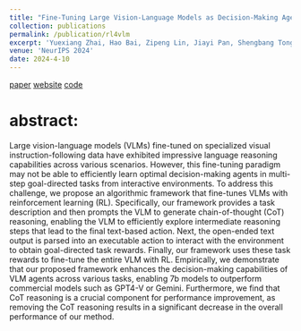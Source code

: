 ```yaml
---
title: "Fine-Tuning Large Vision-Language Models as Decision-Making Agents via Reinforcement Learning"
collection: publications
permalink: /publication/rl4vlm
excerpt: 'Yuexiang Zhai, Hao Bai, Zipeng Lin, Jiayi Pan, Shengbang Tong, **Yifei Zhou**, Alane Suhr, Saining Xie, Yann Lecun, Yi Ma, Sergey Levine'
venue: 'NeurIPS 2024'
date: 2024-4-10
---
```

[paper](https://arxiv.org/abs/2405.10292)
[website](https://rl4vlm.github.io/)
[code](https://github.com/RL4VLM/RL4VLM)

# abstract:
Large vision-language models (VLMs) fine-tuned on specialized visual instruction-following data have exhibited impressive language reasoning capabilities across various scenarios. However, this fine-tuning paradigm may not be able to efficiently learn optimal decision-making agents in multi-step goal-directed tasks from interactive environments. To address this challenge, we propose an algorithmic framework that fine-tunes VLMs with reinforcement learning (RL). Specifically, our framework provides a task description and then prompts the VLM to generate chain-of-thought (CoT) reasoning, enabling the VLM to efficiently explore intermediate reasoning steps that lead to the final text-based action. Next, the open-ended text output is parsed into an executable action to interact with the environment to obtain goal-directed task rewards. Finally, our framework uses these task rewards to fine-tune the entire VLM with RL. Empirically, we demonstrate that our proposed framework enhances the decision-making capabilities of VLM agents across various tasks, enabling 7b models to outperform commercial models such as GPT4-V or Gemini. Furthermore, we find that CoT reasoning is a crucial component for performance improvement, as removing the CoT reasoning results in a significant decrease in the overall performance of our method.

